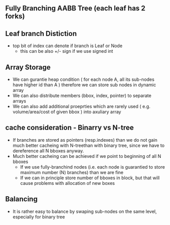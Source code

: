 ﻿
## Fully Branching AABB Tree (each leaf has 2 forks)

## Leaf branch Distiction
 - top bit of index can denote if branch is Leaf or Node
    - this can be also +/- sign if we use signed int

## Array Storage
 - We can gurantie heap condition ( for each node A, all its sub-nodes have higher id than A ) therefore we can store sub nodes in dynamic array
 - We can also distribute members (bbox, index, pointer) to separate arrays
 - We can also add additional proeprties which are rarely used ( e.g. volume/area/cost of given bbox ) into axuliary array

## cache consideration - Binarry vs N-tree
 - If branches are stored as pointers (resp.indexes) than we do not gain much better cacheing with N-treethan with binary tree, since we have to dereference all N bboxes anyway.
 - Much better cacheing can be achieved if we point to beginning of all N bboxes
    - If we use fully-branchind nodes (i.e. each node is guarantied to store maximum number (N) branches) than we are fine
    - If we can in principle store number of bboxes in block, but that will cause problems with allocation of new boxes

## Balancing
 - It is rather easy to balance by swaping sub-nodes on the same level, especially for binary tree

